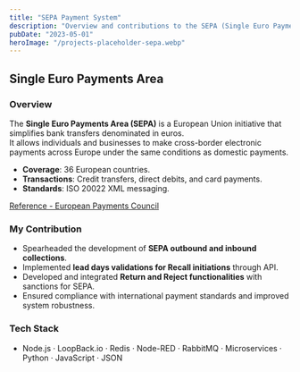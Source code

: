 ```yaml
---
title: "SEPA Payment System"
description: "Overview and contributions to the SEPA (Single Euro Payments Area) project."
pubDate: "2023-05-01"
heroImage: "/projects-placeholder-sepa.webp"
---
```


## Single Euro Payments Area

### Overview
The **Single Euro Payments Area (SEPA)** is a European Union initiative that simplifies bank transfers denominated in euros.  
It allows individuals and businesses to make cross-border electronic payments across Europe under the same conditions as domestic payments.

- **Coverage**: 36 European countries.
- **Transactions**: Credit transfers, direct debits, and card payments.
- **Standards**: ISO 20022 XML messaging.

[Reference - European Payments Council](https://www.europeanpaymentscouncil.eu/)

### My Contribution
- Spearheaded the development of **SEPA outbound and inbound collections**.
- Implemented **lead days validations for Recall initiations** through API.
- Developed and integrated **Return and Reject functionalities** with sanctions for SEPA.
- Ensured compliance with international payment standards and improved system robustness.

### Tech Stack
- Node.js · LoopBack.io · Redis · Node-RED · RabbitMQ · Microservices · Python · JavaScript · JSON
